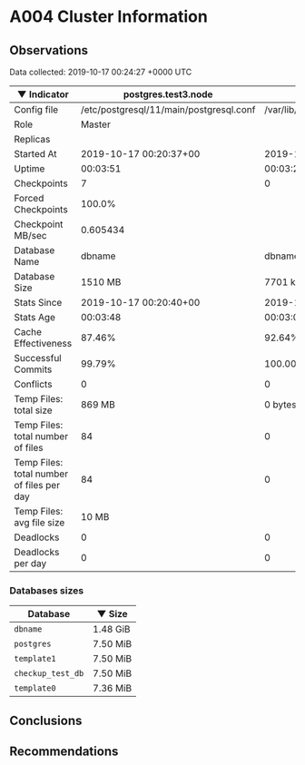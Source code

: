 # A004 Cluster Information #

## Observations ##
Data collected: 2019-10-17 00:24:27 +0000 UTC  

|&#9660;&nbsp;Indicator | postgres.test3.node | postgres.test1.node | postgres.test2.node |
|--------|-------|-------- |-------- |
|Config file |/etc/postgresql/11/main/postgresql.conf|/var/lib/postgresql/11/data1/postgresql.conf|/var/lib/postgresql/11/data2/postgresql.conf|
|Role |Master|<no value>|<no value>|
|Replicas ||<no value>|<no value>|
|Started At |2019-10-17&nbsp;00:20:37+00|2019-10-17 00:20:44+00|2019-10-17 00:20:48+00|
|Uptime |00:03:51|00:03:29|00:03:33|
|Checkpoints |7|0|0|
|Forced Checkpoints |100.0%|<no value>|<no value>|
|Checkpoint MB/sec |0.605434|<no value>|<no value>|
|Database Name |dbname|dbname|dbname|
|Database Size |1510&nbsp;MB|7701 kB|7701 kB|
|Stats Since |2019-10-17&nbsp;00:20:40+00|2019-10-17 00:21:05+00|2019-10-17 00:21:05+00|
|Stats Age |00:03:48|00:03:07|00:03:15|
|Cache Effectiveness |87.46%|92.64%|92.64%|
|Successful Commits |99.79%|100.00%|100.00%|
|Conflicts |0|0|0|
|Temp Files: total size |869&nbsp;MB|0 bytes|0 bytes|
|Temp Files: total number of files |84|0|0|
|Temp Files: total number of files per day |84|0|0|
|Temp Files: avg file size |10&nbsp;MB|<no value>|<no value>|
|Deadlocks |0|0|0|
|Deadlocks per day |0|0|0|


### Databases sizes ###

| Database | &#9660;&nbsp;Size |
|----------|--------|
| `dbname` | 1.48&nbsp;GiB |
| `postgres` | 7.50&nbsp;MiB |
| `template1` | 7.50&nbsp;MiB |
| `checkup_test_db` | 7.50&nbsp;MiB |
| `template0` | 7.36&nbsp;MiB |


## Conclusions ##


## Recommendations ##


